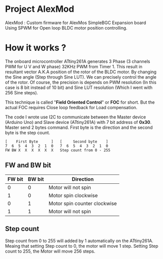 # Project AlexMod
AlexMod : Custom firmware for AlexMos SimpleBGC Expansion board  
Using SPWM for Open loop BLDC motor position controlling.

How it works ?
=

The onboard microcontroller ATtiny261A generates 3 Phase (3 channels PWM for U V and W phase) 32KHz PWM from Timer 1. This result in resultant vector A.K.A position of the rotor of the BLDC motor. By changing the Sine angle (Step through Sine LUT). We can precisely control the angle of the rotor. Of course, the precision is depends on PWM resolution (In this case is 8 bit instead of 10 bit) and Sine LUT resolution (Which I went with 256 Sine steps).

This technique is called "**Field Oriented Control**" or **FOC** for short. But the actual FOC requires Close loop feedback for Load compensation. 

The code I wrote use I2C to communicate between the Master device (Arduino Uno) and Slave device (ATtiny261A) with 7 bit address of **0x30**. Master send 2 bytes command. First byte is the direction and the second byte is the step count.

```
[    First Byte      ]   [     Second byte    ]
7  6  5  4  3  2  1  0   7  6  5  4  3  2  1  0
FW BW X  X  X  X  X  X   Step count from 0 - 255
```
FW and BW bit
-
| FW bit | BW bit | Direction                    |
|--------|--------|------------------------------|
|    0   |    0   | Motor will not spin          |
|    1   |    0   | Motor spin clockwise         |
|    0   |    1   | Motor spin counter clockwise |
|    1   |    1   | Motor will not spin          |

Step count
-
Step count from 0 to 255 will added by 1 automatically on the ATtiny261A. Meaing that setting Step count to 0, the motor will move 1 step. Setting Step count to 255, the Motor will move 256 steps.